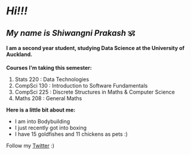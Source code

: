 # *Hi!!!*
## *My name is Shiwangni Prakash* 🕉

#### **I am a second year student, studying Data Science at the University of Auckland.**

**Courses I'm taking this semester:**
1. Stats 220 : Data Technologies
2. CompSci 130 : Introduction to Software Fundamentals
3. CompSci 225 : Discrete Structures in Maths & Computer Science
4. Maths 208 : General Maths

**Here is a little bit about me:**
- I am into Bodybuilding
- I just recently got into boxing
- I have 15 goldfishes and 11 chickens as pets :)

Follow my [Twitter](https://twitter.com/shiwanxni) :)
